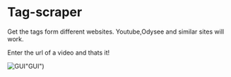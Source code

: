 # Tag-scraper
Get the tags form different websites. Youtube,Odysee and similar sites will work.

Enter the url of a video and thats it!

![GUI]([https://user-images.githubusercontent.com/106897514/218289717-a2815064-6ad6-4a51-9534-f1dec5d2afd7.png)"GUI")

